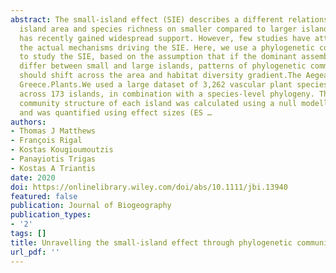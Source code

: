 ```yaml
---
abstract: The small‐island effect (SIE) describes a different relationship between
  island area and species richness on smaller compared to larger islands. The pattern
  has recently gained widespread support. However, few studies have attempted to identify
  the actual mechanisms driving the SIE. Here, we use a phylogenetic community framework
  to study the SIE, based on the assumption that if the dominant assembly processes
  differ between small and large islands, patterns of phylogenetic community structure
  should shift across the area and habitat diversity gradient.The Aegean Archipelago,
  Greece.Plants.We used a large dataset of 3,262 vascular plant species distributed
  across 173 islands, in combination with a species‐level phylogeny. The phylogenetic
  community structure of each island was calculated using a null modelling framework
  and was quantified using effect sizes (ES …
authors:
- Thomas J Matthews
- François Rigal
- Kostas Kougioumoutzis
- Panayiotis Trigas
- Kostas A Triantis
date: 2020
doi: https://onlinelibrary.wiley.com/doi/abs/10.1111/jbi.13940
featured: false
publication: Journal of Biogeography
publication_types:
- '2'
tags: []
title: Unravelling the small‐island effect through phylogenetic community ecology
url_pdf: ''
---
```

